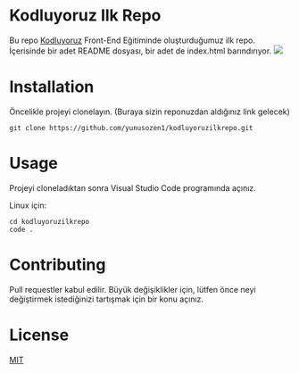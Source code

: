 # Kodluyoruz Ilk Repo
Bu repo [Kodluyoruz](https://kodluyoruz.org/) Front-End Eğitiminde oluşturduğumuz ilk repo. İçerisinde bir adet README dosyası, bir adet de index.html barındırıyor.
![]("https://github.com/Kodluyoruz/taskforce/blob/main/git/odev1/figures/github.png?raw=true")
# Installation
Öncelikle projeyi clonelayın. (Buraya sizin reponuzdan aldığınız link gelecek)

` git clone https://github.com/yunusozen1/kodluyoruzilkrepo.git `

# Usage
Projeyi cloneladıktan sonra Visual Studio Code programında açınız.

Linux için:
```
cd kodluyoruzilkrepo 
code .

```



# Contributing
Pull requestler kabul edilir. Büyük değişiklikler için, lütfen önce neyi değiştirmek istediğinizi tartışmak için bir konu açınız.
# License
[MIT](https://choosealicense.com/licenses/mit/)